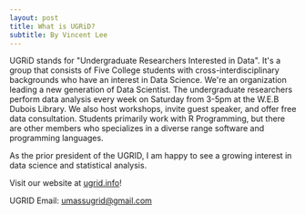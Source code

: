 ```yaml
---
layout: post
title: What is UGRiD?
subtitle: By Vincent Lee
---
```


UGRiD stands for "Undergraduate Researchers Interested in Data". It's a group that consists of Five College students with cross-interdisciplinary backgrounds who have an interest in Data Science. We're an organization leading a new generation of Data Scientist. The undergraduate researchers perform data analysis every week on Saturday from 3-5pm at the W.E.B Dubois Library. We also host workshops, invite guest speaker, and offer free data consultation. Students primarily work with R Programming, but there are other members who specializes in a diverse range software and programming languages.

As the prior president of the UGRID, I am happy to see a growing interest in data science and statistical analysis. 

Visit our website at [ugrid.info](https://www.ugrid.info)!<br /> 

UGRID Email: <umassugrid@gmail.com><br />
